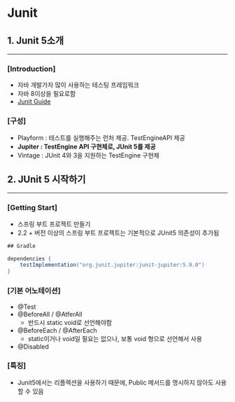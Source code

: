 # Junit

## 1. Junit 5소개

---

### [Introduction]

- 자바 개발가자 많이 사용하는 테스팅 프레임워크
- 자바 8이상을 필요로함
- [Junit Guide](https://junit.org/junit5/docs/current/user-guide/)

### [구성]

- Playform : 테스트를 실행해주는 런처 제공. TestEngineAPI 제공
- **Jupiter : TestEngine API 구현체로, JUnit 5를 제공**
- Vintage : JUnit 4와 3을 지원하는 TestEngine 구현체

## 2. JUnit 5 시작하기

---

### [Getting Start]

- 스프링 부트 프로젝트 만들기
- 2.2 + 버전 이상의 스프링 부트 프로젝트는 기본적으로 JUnit5 의존성이 추가됨

```java
## Gradle

dependencies {
    testImplementation("org.junit.jupiter:junit-jupiter:5.9.0")
}
```

### [기본 어노테이션]

- @Test
- @BeforeAll / @AtferAll
    - 반드시 static void로 선언해야함
- @BeforeEach / @AfterEach
    - static이거나 void일 필요는 없으나, 보통 void 형으로 선언해서 사용
- @Disabled

### [특징]

- Junit5에서는 리플렉션을 사용하기 때문에, Public 메서드를 명시하지 않아도 사용할 수 있음